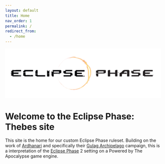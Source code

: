 ```yaml
---
layout: default
title: Home
nav_order: 1
permalink: /
redirect_from:
  - /home
---
```


![Eclipse Phase Logo](../images/EclipsePhase_Logo_Black.jpeg)

# Welcome to the Eclipse Phase: Thebes site

This site is the home for our custom Eclipse Phase ruleset. Building on the work of [Ardhanari](zhttps://www.obsidianportal.com/profile/ardhanari) and specifically their [Gulag Archipelago](https://eclipse-phase-apocalypse.obsidianportal.com/wikis/main-page) campaign, this is a interpretation of the [Eclipse Phase](https://eclipsephase.com/) 2 setting on a Powered by The Apocalypse game engine.

